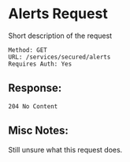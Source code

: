 # Alerts Request
Short description of the request
```
Method: GET
URL: /services/secured/alerts
Requires Auth: Yes
```

## Response:
`204 No Content`

## Misc Notes:
Still unsure what this request does.